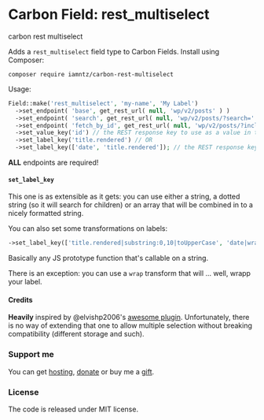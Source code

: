 # Carbon Field: rest_multiselect

carbon rest multiselect

Adds a `rest_multiselect` field type to Carbon Fields. Install using Composer:

```cli
composer require iamntz/carbon-rest-multiselect
```

Usage:

```php
Field::make('rest_multiselect', 'my-name', 'My Label')
  ->set_endpoint( 'base', get_rest_url( null, 'wp/v2/posts' ) )
  ->set_endpoint( 'search', get_rest_url( null, 'wp/v2/posts/?search=' ) )
  ->set_endpoint( 'fetch_by_id', get_rest_url( null, 'wp/v2/posts/?include=' ) ) // endpoint used to look up for saved posts
  ->set_value_key('id') // the REST response key to use as a value in the select
  ->set_label_key('title.rendered') // OR
  ->set_label_key(['date', 'title.rendered']); // the REST response key to use as a label in the select
```

**ALL** endpoints are required!

#### `set_label_key`

This one is as extensible as it gets: you can use either a string, a dotted string (so it will search for children) or an array that will be combined in to a nicely formatted string.

You can also set some transformations on labels:

```php
->set_label_key(['title.rendered|substring:0,10|toUpperCase', 'date|wrap(%label%)']);
```

Basically any JS prototype function that's callable on a string.

There is an exception: you can use a `wrap` transform that will ... well, wrapp your label.

#### Credits
**Heavily** inspired by @elvishp2006's [awesome plugin](https://github.com/elvishp2006/carbon-field-rest-api-select). Unfortunately, there is no way of extending that one to allow multiple selection without breaking compatibility (different storage and such).


### Support me
You can get [hosting](https://m.do.co/c/c95a44d0e992), [donate](https://www.paypal.me/iamntz) or buy me a [gift](http://iamntz.com/wishlist).

### License

The code is released under MIT license.